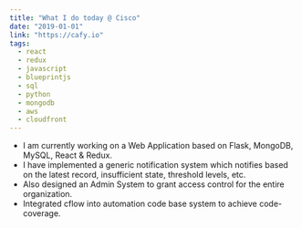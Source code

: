 ```yaml
---
title: "What I do today @ Cisco"
date: "2019-01-01"
link: "https://cafy.io"
tags:  
  - react
  - redux
  - javascript
  - blueprintjs
  - sql
  - python
  - mongodb
  - aws
  - cloudfront
---
```


- I am currently working on a Web Application based on Flask, MongoDB, MySQL, React & Redux.
- I have implemented a generic notification system which notifies based on the latest record, insufficient
  state, threshold levels, etc.
- Also designed an Admin System to grant access control for the entire organization.
- Integrated cflow into automation code base system to achieve code-coverage.
